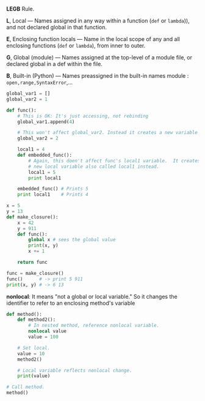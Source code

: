 
**LEGB** Rule.

**L**, Local — Names assigned in any way within a function (`def` or `lambda`)), and not declared global in that function.

**E**, Enclosing function locals — Name in the local scope of any and all enclosing functions (`def` or `lambda`), from inner to outer.

**G**, Global (module) — Names assigned at the top-level of a module file, or declared global in a def within the file.

**B**, Built-in (Python) — Names preassigned in the built-in names module : `open,range,SyntaxError`,...

```python
global_var1 = []
global_var2 = 1

def func():
    # This is OK: It's just accessing, not rebinding
    global_var1.append(4) 

    # This won't affect global_var2. Instead it creates a new variable
    global_var2 = 2 

    local1 = 4
    def embedded_func():
        # Again, this doen't affect func's local1 variable.  It creates a 
        # new local variable also called local1 instead.
        local1 = 5
        print local1

    embedded_func() # Prints 5
    print local1    # Prints 4
```

```python
x = 5
y = 13
def make_closure():
    x = 42
    y = 911
    def func():
        global x # sees the global value
        print(x, y)
        x += 1

    return func

func = make_closure()
func()      # -> print 5 911
print(x, y) # -> 6 13
```

**nonlocal**: It means "not a global or local variable." So it changes the identifier to refer to an enclosing method's variable

```python
def method():
    def method2():
        # In nested method, reference nonlocal variable.
        nonlocal value
        value = 100

    # Set local.
    value = 10
    method2()

    # Local variable reflects nonlocal change.
    print(value)

# Call method.
method()
```
